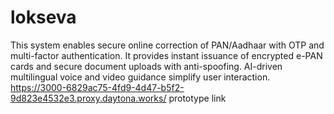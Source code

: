 # lokseva
This system enables secure online correction of PAN/Aadhaar with OTP and multi-factor authentication. It provides instant issuance of encrypted e-PAN cards and secure document uploads with anti-spoofing. AI-driven multilingual voice and video guidance simplify user interaction. 
https://3000-6829ac75-4fd9-4d47-b5f2-9d823e4532e3.proxy.daytona.works/     prototype link
